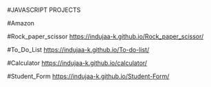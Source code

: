 #JAVASCRIPT PROJECTS

#Amazon


#Rock_paper_scissor
https://indujaa-k.github.io/Rock_paper_scissor/

#To_Do_List
https://indujaa-k.github.io/To-do-list/

#Calculator
https://indujaa-k.github.io/calculator/

#Student_Form
https://indujaa-k.github.io/Student-Form/
